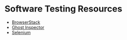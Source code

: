 # Software Testing Resources

* [BrowserStack](https://www.browserstack.com/) 
* [Ghost Inspector](https://ghostinspector.com/)
* [Selenium](https://www.selenium.dev/)
